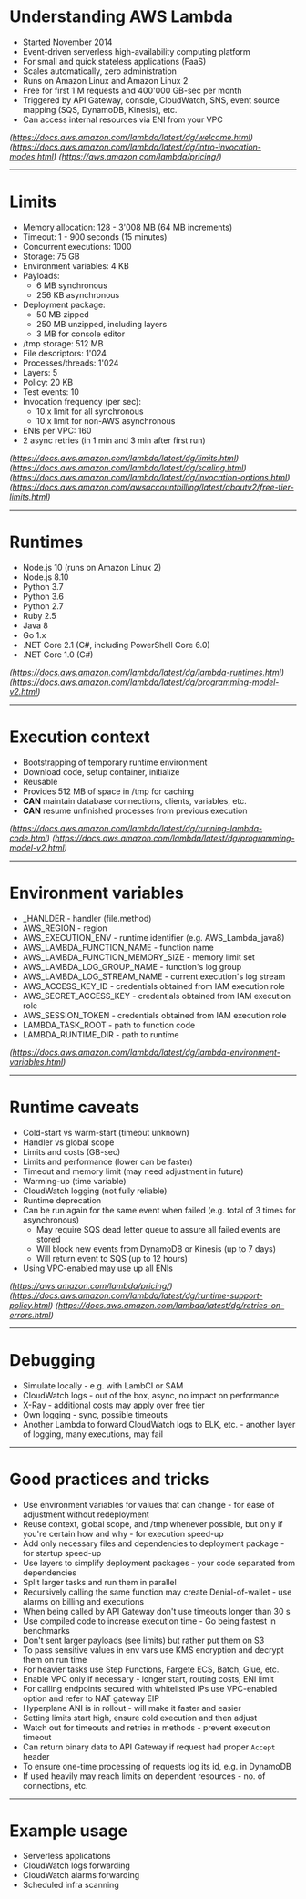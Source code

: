 # Understanding AWS Lambda
* Started November 2014
* Event-driven serverless high-availability computing platform
* For small and quick stateless applications (FaaS)
* Scales automatically, zero administration
* Runs on Amazon Linux and Amazon Linux 2
* Free for first 1 M requests and 400'000 GB-sec per month
* Triggered by API Gateway, console, CloudWatch, SNS, event source mapping (SQS, DynamoDB, Kinesis), etc.
* Can access internal resources via ENI from your VPC

_(https://docs.aws.amazon.com/lambda/latest/dg/welcome.html)_
_(https://docs.aws.amazon.com/lambda/latest/dg/intro-invocation-modes.html)_
_(https://aws.amazon.com/lambda/pricing/)_

---
# Limits
* Memory allocation: 128 - 3'008 MB (64 MB increments)
* Timeout: 1 - 900 seconds (15 minutes)
* Concurrent executions: 1000
* Storage: 75 GB
* Environment variables: 4 KB
* Payloads:
    * 6 MB synchronous
    * 256 KB asynchronous
* Deployment package:
    * 50 MB zipped
    * 250 MB unzipped, including layers
    * 3 MB for console editor
* /tmp storage: 512 MB
* File descriptors: 1'024
* Processes/threads: 1'024
* Layers: 5
* Policy: 20 KB
* Test events: 10
* Invocation frequency (per sec): 
    * 10 x limit for all synchronous
    * 10 x limit for non-AWS asynchronous
* ENIs per VPC: 160
* 2 async retries (in 1 min and 3 min after first run)

_(https://docs.aws.amazon.com/lambda/latest/dg/limits.html)_
_(https://docs.aws.amazon.com/lambda/latest/dg/scaling.html)_
_(https://docs.aws.amazon.com/lambda/latest/dg/invocation-options.html)_
_(https://docs.aws.amazon.com/awsaccountbilling/latest/aboutv2/free-tier-limits.html)_

---
# Runtimes
* Node.js 10 (runs on Amazon Linux 2)
* Node.js 8.10
* Python 3.7
* Python 3.6
* Python 2.7
* Ruby 2.5
* Java 8
* Go 1.x
* .NET Core 2.1 (C#, including PowerShell Core 6.0)
* .NET Core 1.0 (C#)

_(https://docs.aws.amazon.com/lambda/latest/dg/lambda-runtimes.html)_
_(https://docs.aws.amazon.com/lambda/latest/dg/programming-model-v2.html)_

---
# Execution context
* Bootstrapping of temporary runtime environment
* Download code, setup container, initialize
* Reusable
* Provides 512 MB of space in /tmp for caching
* **CAN** maintain database connections, clients, variables, etc.
* **CAN** resume unfinished processes from previous execution

_(https://docs.aws.amazon.com/lambda/latest/dg/running-lambda-code.html)_
_(https://docs.aws.amazon.com/lambda/latest/dg/programming-model-v2.html)_

---
# Environment variables
* _HANLDER - handler (file.method)
* AWS_REGION - region
* AWS_EXECUTION_ENV - runtime identifier (e.g. AWS_Lambda_java8)
* AWS_LAMBDA_FUNCTION_NAME - function name
* AWS_LAMBDA_FUNCTION_MEMORY_SIZE - memory limit set
* AWS_LAMBDA_LOG_GROUP_NAME - function's log group
* AWS_LAMBDA_LOG_STREAM_NAME - current execution's log stream
* AWS_ACCESS_KEY_ID - credentials obtained from IAM execution role
* AWS_SECRET_ACCESS_KEY - credentials obtained from IAM execution role
* AWS_SESSION_TOKEN - credentials obtained from IAM execution role
* LAMBDA_TASK_ROOT - path to function code
* LAMBDA_RUNTIME_DIR - path to runtime
    
_(https://docs.aws.amazon.com/lambda/latest/dg/lambda-environment-variables.html)_

---
# Runtime caveats
* Cold-start vs warm-start (timeout unknown)
* Handler vs global scope
* Limits and costs (GB-sec)
* Limits and performance (lower can be faster) 
* Timeout and memory limit (may need adjustment in future)
* Warming-up (time variable)
* CloudWatch logging (not fully reliable)
* Runtime deprecation
* Can be run again for the same event when failed (e.g. total of 3 times for asynchronous)
    * May require SQS dead letter queue to assure all failed events are stored
    * Will block new events from DynamoDB or Kinesis (up to 7 days)
    * Will return event to SQS (up to 12 hours)
* Using VPC-enabled may use up all ENIs

_(https://aws.amazon.com/lambda/pricing/)_
_(https://docs.aws.amazon.com/lambda/latest/dg/runtime-support-policy.html)_
_(https://docs.aws.amazon.com/lambda/latest/dg/retries-on-errors.html)_

---
# Debugging
* Simulate locally - e.g. with LambCI or SAM
* CloudWatch logs - out of the box, async, no impact on performance
* X-Ray - additional costs may apply over free tier
* Own logging - sync, possible timeouts
* Another Lambda to forward CloudWatch logs to ELK, etc. - another layer of logging, many executions, may fail 

---
# Good practices and tricks

* Use environment variables for values that can change - for ease of adjustment without redeployment
* Reuse context, global scope, and /tmp whenever possible, but only if you're certain how and why - for execution speed-up
* Add only necessary files and dependencies to deployment package - for startup speed-up
* Use layers to simplify deployment packages - your code separated from dependencies
* Split larger tasks and run them in parallel
* Recursively calling the same function may create Denial-of-wallet - use alarms on billing and executions
* When being called by API Gateway don't use timeouts longer than 30 s
* Use compiled code to increase execution time - Go being fastest in benchmarks
* Don't sent larger payloads (see limits) but rather put them on S3
* To pass sensitive values in env vars use KMS encryption and decrypt them on run time
* For heavier tasks use Step Functions, Fargete ECS, Batch, Glue, etc.
* Enable VPC only if necessary - longer start, routing costs, ENI limit
* For calling endpoints secured with whitelisted IPs use VPC-enabled option and refer to NAT gateway EIP
* Hyperplane ANI is in rollout - will make it faster and easier
* Setting limits start high, ensure cold execution and then adjust
* Watch out for timeouts and retries in methods - prevent execution timeout
* Can return binary data to API Gateway if request had proper `Accept` header
* To ensure one-time processing of requests log its id, e.g. in DynamoDB
* If used heavily may reach limits on dependent resources - no. of connections, etc.

---
# Example usage
* Serverless applications
* CloudWatch logs forwarding
* CloudWatch alarms forwarding
* Scheduled infra scanning
